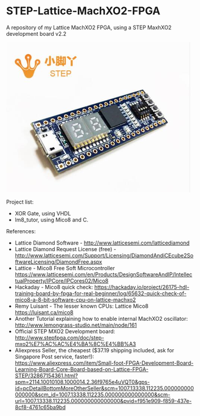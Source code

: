 # STEP-Lattice-MachXO2-FPGA
A repository of my Lattice MachXO2 FPGA, using a STEP MaxhXO2 development board v2.2<br>

<img src="https://github.com/tocache/STEP-Lattice-MachXO2-FPGA/blob/master/Small-foot-FPGA-Development-Board-Learning-Board-Core-Board-based-on-Lattice-FPGA-STEP.jpg"><br>

Project list:<br>
- XOR Gate, using VHDL
- lm8_tutor, using Mico8 and C.  

References:<br>
- Lattice Diamond Software - http://www.latticesemi.com/latticediamond <br>
- Lattice Diamond Request License (free) - http://www.latticesemi.com/Support/Licensing/DiamondAndiCEcube2SoftwareLicensing/DiamondFree.aspx <br>
- Lattice - Mico8 Free Soft Microcontroller https://www.latticesemi.com/en/Products/DesignSoftwareAndIP/IntellectualProperty/IPCore/IPCores02/Mico8 <br>
- Hackaday - Mico8 quick check: https://hackaday.io/project/26175-hdl-training-board-by-fpga-for-real-beginner/log/65632-quick-check-of-mico8-a-8-bit-software-cpu-on-lattice-machxo2 <br>
- Remy Luisant - The lesser known CPUs: Lattice Mico8 https://luisant.ca/mico8 <br>
- Another Tutorial explaining how to enable internal MachXO2 oscillator: http://www.lemongrass-studio.net/main/node/161 <br>
- Official STEP MXO2 Development board: http://www.stepfpga.com/doc/step-mxo2%E7%AC%AC%E4%BA%8C%E4%BB%A3 <br>
- Aliexpress Seller, the cheapest ($37.19 shipping included, ask for Singapore Post service, faster!): https://www.aliexpress.com/item/Small-foot-FPGA-Development-Board-Learning-Board-Core-Board-based-on-Lattice-FPGA-STEP/32867154361.html?spm=2114.10010108.1000014.2.36f9765e4uVQT0&gps-id=pcDetailBottomMoreOtherSeller&scm=1007.13338.112235.000000000000000&scm_id=1007.13338.112235.000000000000000&scm-url=1007.13338.112235.000000000000000&pvid=f951e909-f859-437e-8cf8-4761c65ba9bd

